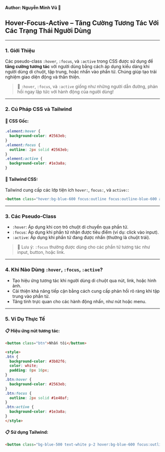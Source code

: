 **Author: Nguyễn Minh Vũ 📘**

## Hover-Focus-Active – Tăng Cường Tương Tác Với Các Trạng Thái Người Dùng

---

### 1. **Giới Thiệu**

Các pseudo-class `:hover`, `:focus`, và `:active` trong CSS được sử dụng để **tăng cường tương tác** với người dùng bằng cách áp dụng kiểu dáng khi người dùng di chuột, tập trung, hoặc nhấn vào phần tử. Chúng giúp tạo trải nghiệm giao diện động và thân thiện.

> 🎨 `:hover`, `:focus`, và `:active` giống như những người dẫn đường, phản hồi ngay lập tức với hành động của người dùng!

---

### 2. **Cú Pháp CSS và Tailwind**

#### 📌 CSS Gốc:

```css
.element:hover {
  background-color: #2563eb;
}
.element:focus {
  outline: 2px solid #2563eb;
}
.element:active {
  background-color: #1e3a8a;
}
```

#### 📌 Tailwind CSS:

Tailwind cung cấp các lớp tiện ích `hover:`, `focus:`, và `active:`:

```html
<button class="hover:bg-blue-600 focus:outline focus:outline-blue-600 active:bg-blue-800">Nút</button>
```

---

### 3. **Các Pseudo-Class**

- `:hover`: Áp dụng khi con trỏ chuột di chuyển qua phần tử.
- `:focus`: Áp dụng khi phần tử nhận được tiêu điểm (ví dụ: click vào input).
- `:active`: Áp dụng khi phần tử đang được nhấn (thường là chuột trái).

> 🧠 Lưu ý: `:focus` thường được dùng cho các phần tử tương tác như input, button, hoặc link.

---

### 4. **Khi Nào Dùng `:hover`, `:focus`, `:active`?**

- Tạo hiệu ứng tương tác khi người dùng di chuột qua nút, link, hoặc hình ảnh.
- Cải thiện khả năng tiếp cận bằng cách cung cấp phản hồi rõ ràng khi tập trung vào phần tử.
- Tăng tính trực quan cho các hành động nhấn, như nút hoặc menu.

---

### 5. **Ví Dụ Thực Tế**

#### 📋 Hiệu ứng nút tương tác:

```html
<button class="btn">Nhấn tôi</button>

<style>
.btn {
  background-color: #3b82f6;
  color: white;
  padding: 8px 16px;
}
.btn:hover {
  background-color: #2563eb;
}
.btn:focus {
  outline: 2px solid #1e40af;
}
.btn:active {
  background-color: #1e3a8a;
}
</style>
```

#### 📋 Sử dụng Tailwind:

```html
<button class="bg-blue-500 text-white p-2 hover:bg-blue-600 focus:outline focus:outline-blue-700 active:bg-blue-800">Nhấn tôi</button>
```